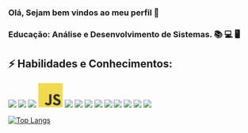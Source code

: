 ### Olá, Sejam bem vindos ao meu perfil 👋

### Educação: Análise e Desenvolvimento de Sistemas. :books: :computer: :desktop_computer:


## ⚡ Habilidades e Conhecimentos:
<img height="50" src="https://cdn.jsdelivr.net/gh/devicons/devicon/icons/html5/html5-original-wordmark.svg"></code>
<img height="50" src="https://cdn.jsdelivr.net/gh/devicons/devicon/icons/css3/css3-original-wordmark.svg"></code>
<img height="50" src="https://cdn.jsdelivr.net/gh/devicons/devicon/icons/bootstrap/bootstrap-plain-wordmark.svg"></code>
<img height="50" src="https://raw.githubusercontent.com/devicons/devicon/master/icons/javascript/javascript-original.svg"></code>
<img height="50" src="https://cdn.jsdelivr.net/gh/devicons/devicon/icons/react/react-original-wordmark.svg"></code>
<img height="50" src="https://cdn.jsdelivr.net/gh/devicons/devicon/icons/vuejs/vuejs-original-wordmark.svg"></code>
<img height="50" src="https://cdn.jsdelivr.net/gh/devicons/devicon/icons/php/php-original.svg"></code>
<img height="50" src="https://cdn.jsdelivr.net/gh/devicons/devicon/icons/python/python-original-wordmark.svg"></code>
<img height="50" src="https://cdn.jsdelivr.net/gh/devicons/devicon/icons/git/git-original-wordmark.svg"></code>
<img height="50" src="https://cdn.jsdelivr.net/gh/devicons/devicon/icons/mysql/mysql-original-wordmark.svg"></code>
<img height="50" src="https://cdn.jsdelivr.net/gh/devicons/devicon/icons/firebase/firebase-plain-wordmark.svg"></code>
<img height="50" src="https://cdn.jsdelivr.net/gh/devicons/devicon/icons/docker/docker-original-wordmark.svg"></code>
<img height="50" src="https://cdn.jsdelivr.net/gh/devicons/devicon/icons/linux/linux-original.svg"></code>













[![Top Langs](https://github-readme-stats.vercel.app/api/top-langs/?username=anuraghazra)](https://github.com/fab1opinto/github-readme-stats)





<!--
**fab1opinto/fab1opinto** is a ✨ _special_ ✨ repository because its `README.md` (this file) appears on your GitHub profile.

Here are some ideas to get you started:

- 🔭 I’m currently working on ...
- 🌱 I’m currently learning ...
- 👯 I’m looking to collaborate on ...
- 🤔 I’m looking for help with ...
- 💬 Ask me about ...
- 📫 How to reach me: ...
- 😄 Pronouns: ...
- ⚡ Fun fact: ...
-->
